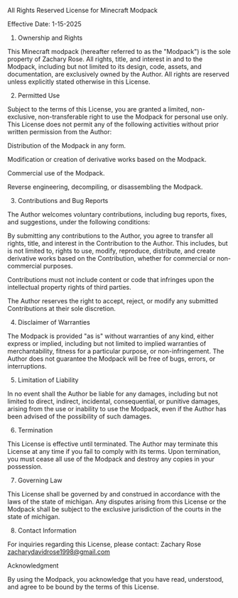 All Rights Reserved License for Minecraft Modpack

Effective Date: 1-15-2025

1. Ownership and Rights

This Minecraft modpack (hereafter referred to as the "Modpack") is the sole property of Zachary Rose. All rights, title, and interest in and to the Modpack, including but not limited to its design, code, assets, and documentation, are exclusively owned by the Author. All rights are reserved unless explicitly stated otherwise in this License.

2. Permitted Use

Subject to the terms of this License, you are granted a limited, non-exclusive, non-transferable right to use the Modpack for personal use only. This License does not permit any of the following activities without prior written permission from the Author:

Distribution of the Modpack in any form.

Modification or creation of derivative works based on the Modpack.

Commercial use of the Modpack.

Reverse engineering, decompiling, or disassembling the Modpack.

3. Contributions and Bug Reports

The Author welcomes voluntary contributions, including bug reports, fixes, and suggestions, under the following conditions:

By submitting any contributions to the Author, you agree to transfer all rights, title, and interest in the Contribution to the Author. This includes, but is not limited to, rights to use, modify, reproduce, distribute, and create derivative works based on the Contribution, whether for commercial or non-commercial purposes.

Contributions must not include content or code that infringes upon the intellectual property rights of third parties.

The Author reserves the right to accept, reject, or modify any submitted Contributions at their sole discretion.

4. Disclaimer of Warranties

The Modpack is provided "as is" without warranties of any kind, either express or implied, including but not limited to implied warranties of merchantability, fitness for a particular purpose, or non-infringement. The Author does not guarantee the Modpack will be free of bugs, errors, or interruptions.

5. Limitation of Liability

In no event shall the Author be liable for any damages, including but not limited to direct, indirect, incidental, consequential, or punitive damages, arising from the use or inability to use the Modpack, even if the Author has been advised of the possibility of such damages.

6. Termination

This License is effective until terminated. The Author may terminate this License at any time if you fail to comply with its terms. Upon termination, you must cease all use of the Modpack and destroy any copies in your possession.

7. Governing Law

This License shall be governed by and construed in accordance with the laws of the state of michigan. Any disputes arising from this License or the Modpack shall be subject to the exclusive jurisdiction of the courts in the state of michigan.

8. Contact Information

For inquiries regarding this License, please contact:
Zachary Rose zacharydavidrose1998@gmail.com

Acknowledgment

By using the Modpack, you acknowledge that you have read, understood, and agree to be bound by the terms of this License.
